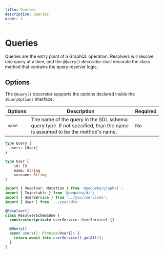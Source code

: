 ```yaml
---
title: Queries
description: Queries
order: 3
---
```


# Queries

Queries are the entry point of a GraphQL operation. Resolvers will resolve one query at a time, and the `@Query()`
decorator shall decorate the class method that contains the query resolver logic.

## Options

The `@Query()` decorator supports the options declared inside the `IQueryOptions` interface.

| Options  | Description                                                                                                             | Required |
|----------|-------------------------------------------------------------------------------------------------------------------------|----------|
| `name`   | The name of the query in the SDL schema query type. If not specified, than the name is assumed to be the method's name. | No       |

```graphql
type Query {
  users: [User]
}

type User {
    id: ID
    name: String
    surname: String
}
```

```typescript
import { Resolver, Mutation } from '@pequehq/graphql';
import { Injectable } from '@pequehq/di';
import { UserService } from '../your/services';
import { User } from '../your/dto'

@Resolver()
class ResolverSchemaOne {
  constructor(private userService: UserService) {}

  @Query()
  async users(): Promise<User[]> {
    return await this.userService().getAll();
  }
}
```
